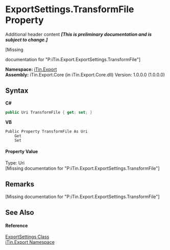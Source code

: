 # ExportSettings.TransformFile Property 
Additional header content _**\[This is preliminary documentation and is subject to change.\]**_

\[Missing <summary> documentation for "P:iTin.Export.ExportSettings.TransformFile"\]

**Namespace:**&nbsp;<a href="3fffd16d-e8dd-a992-537b-8b7ec294fc13">iTin.Export</a><br />**Assembly:**&nbsp;iTin.Export.Core (in iTin.Export.Core.dll) Version: 1.0.0.0 (1.0.0.0)

## Syntax

**C#**<br />
``` C#
public Uri TransformFile { get; set; }
```

**VB**<br />
``` VB
Public Property TransformFile As Uri
	Get
	Set
```


#### Property Value
Type: Uri<br />\[Missing <value> documentation for "P:iTin.Export.ExportSettings.TransformFile"\]

## Remarks
\[Missing <remarks> documentation for "P:iTin.Export.ExportSettings.TransformFile"\]

## See Also


#### Reference
<a href="d8d655e9-5d05-0438-ab78-0c8d4761dd06">ExportSettings Class</a><br /><a href="3fffd16d-e8dd-a992-537b-8b7ec294fc13">iTin.Export Namespace</a><br />